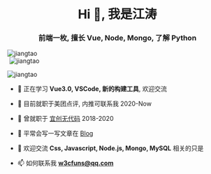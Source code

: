 <h1 align="center">Hi 👋, 我是江涛</h1>
<h3 align="center">前端一枚, 擅长 Vue, Node, Mongo, 了解 Python</h3>


<p align="left" class="d-flex" height="150px">
<img src="https://github-readme-stats.vercel.app/api?username=jiangtao&show_icons=true&icon_color=0366d6&text_color=24292e&bg_color=ffffff&hide_title=true" alt="jiangtao" />
<br>
<img style="margin-left:5px;" src="https://github-readme-stats.vercel.app/api/top-langs/?username=jiangtao&layout=compact&hide=html" alt="jiangtao" />
</p>

<p align="left"> <img src="https://komarev.com/ghpvc/?username=jiangtao" alt="jiangtao" /> </p>

- 🌱 正在学习 **Vue3.0, VSCode, 新的构建工具**, 欢迎交流

- 👯 目前就职于美团点评, 内推可联系我 2020-Now

- 👯 曾就职于 [宜创无代码](https://www.wudaima.com) 2018-2020

- 📝 平常会写一写文章在 [Blog](https://github.com/jiangtao/blog)

- 💬 欢迎交流 **Css, Javascript, Node.js, Mongo, MySQL** 相关的只是

- 📫 如何联系我 **w3cfuns@qq.com**